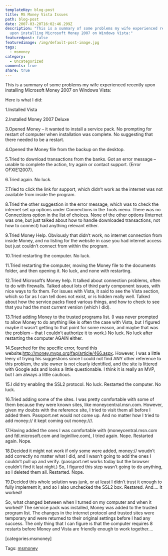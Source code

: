 ```yaml
---
templateKey: blog-post
title: MS Money Vista Issues
path: blog-post
date: 2007-03-20T16:02:46.299Z
description: "This is a summary of some problems my wife experienced recently
  upon installing Microsoft Money 2007 on Windows Vista:"
featuredpost: false
featuredimage: /img/default-post-image.jpg
tags:
  - msmoney
category:
  - Uncategorized
comments: true
share: true
---
```

<!--StartFragment-->

This is a summary of some problems my wife experienced recently upon installing Microsoft Money 2007 on Windows Vista:

Here is what I did:

1.Installed Vista

2.Installed Money 2007 Deluxe

3.Opened Money – it wanted to install a service pack. No prompting for restart of computer when installation was complete. No suggesting that there needed to be a restart.

4.Opened the Money file from the backup on the desktop.

5.Tried to download transactions from the banks. Got an error message – unable to complete the action, try again or contact support. (Error OFXIE12007).

6.Tried again. No luck.

7.Tried to click the link for support, which didn’t work as the internet was not available from inside the program.

8.Tried the other suggestion in the error message, which was to check the internet set up options under Connections in the Tools menu. There was no Connections option in the list of choices. None of the other options (Internet was one, but just talked about how to handle downloaded transactions, not how to connect) had anything relevant either.

9.Tried Money Help. Obviously that didn’t work, no internet connection from inside Money, and no listing for the website in case you had internet access but just couldn’t connect from within the program.

10.Tried restarting the computer. No luck.

11.Tried restarting the computer, moving the Money file to the documents folder, and then opening it. No luck, and none with restarting.

12.Tried Microsoft’s Money help. It talked about connection problems, often to do with firewalls. Talked about lots of third party component issues, with nice ways to fix them. For issues with Vista, it said to see the Vista section, which so far as I can tell does not exist, or is hidden really well. Talked about how the service packs fixed various things, and how to check to see that you had the most current version (which I did).

13.Tried adding Money to the trusted programs list. (I was never prompted to allow Money to do anything like is often the case with Vista, but I figured maybe it wasn’t getting to that point for some reason, and maybe that was the problem – that I couldn’t authorize it to work.) No luck. No luck after restarting the computer AGAIN either.

14.Searched for the specific error, found this website:<http://money.mvps.org/faq/article/466.aspx>. However, I was a little leery of trying his suggestions since I could not find ANY other reference to this problem, the site owner is not clearly identified, and the site is littered with Google ads and looks a little questionable. I think it is really an MVP, but I am always a little cautious.

15.I did try enabling the SSL2 protocol. No luck. Restarted the computer. No luck.

16.Tried adding some of the sites. I was pretty comfortable with some of them because they were known sites, like moneycentral.msn.com. However, given my doubts with the reference site, I tried to visit them all before I added them. Passport.net would not come up. And no matter how I tried to add money:// it kept coming out money:///.

17.Having added the ones I was comfortable with (moneycentral.msn.com and fdl.microsoft.com and loginllive.com), I tried again. Nope. Restarted again. Nope.

18.Decided it might not work if only some were added, money:// woudn’t add correctly no matter what I did, and I wasn’t going to add the ones I couldn’t pull up and verify. (passport.net works today but the browser couldn’t find it last night.) So, I figured this step wasn’t going to do anything, so I deleted them all. Restarted. Nope.

19.Decided this whole solution was junk, or at least I didn’t trust it enough to fully implement it, and so I also unchecked the SSL2 box. Restared. And…. It worked!



So, what changed between when I turned on my computer and when it worked? The service pack was installed, Money was added to the trusted program list. The changes in the internet protocol and trusted sites were temporary and were returned to their original settings before I had any success. The only thing that I can figure is that the computer requires 8 restarts before Money and Vista are friendly enough to work together….

\[categories:msmoney]

Tags: [msmoney](http://technorati.com/tag/msmoney)

<!--EndFragment-->